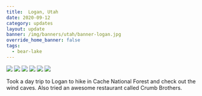 ```yaml
---
title:  Logan, Utah
date: 2020-09-12
category: updates
layout: update
banner: /img/banners/utah/banner-logan.jpg
override_home_banner: false
tags:
  - bear-lake
---
```


<div class="img-slider">
    <img src="{{ site.cdn }}/img/updates/utah/logan/logan1.jpg">
    <img src="{{ site.cdn }}/img/updates/utah/logan/logan2.jpg">
    <img src="{{ site.cdn }}/img/updates/utah/logan/logan3.jpg">
    <img src="{{ site.cdn }}/img/updates/utah/logan/logan4.jpg">
    <img src="{{ site.cdn }}/img/updates/utah/logan/logan5.jpg">
    <img src="{{ site.cdn }}/img/updates/utah/logan/logan6.jpg">
</div>

Took a day trip to Logan to hike in Cache National Forest and check out the wind caves. Also tried an awesome restaurant called Crumb Brothers.